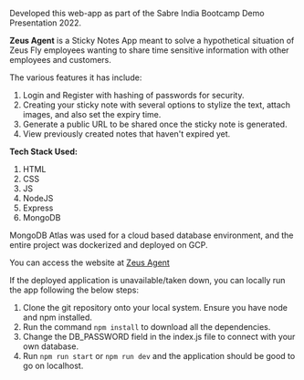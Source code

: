 Developed this web-app as part of the Sabre India Bootcamp Demo Presentation 2022.

**Zeus Agent** is a Sticky Notes App meant to solve a hypothetical situation of Zeus Fly employees wanting to share time sensitive information with other employees and customers.

The various features it has include:

1. Login and Register with hashing of passwords for security.
2. Creating your sticky note with several options to stylize the text, attach images, and also set the expiry time.
3. Generate a public URL to be shared once the sticky note is generated.
4. View previously created notes that haven't expired yet.

**Tech Stack Used:**

1. HTML
2. CSS
3. JS
4. NodeJS
5. Express
6. MongoDB

MongoDB Atlas was used for a cloud based database environment, and the entire project was dockerized and deployed on GCP.

You can access the website at [Zeus Agent](https://zeus-agent-ob6jn6iixq-el.a.run.app/)

If the deployed application is unavailable/taken down, you can locally run the app following the below steps:

1. Clone the git repository onto your local system. Ensure you have node and npm installed.
2. Run the command `npm install` to download all the dependencies.
3. Change the DB_PASSWORD field in the index.js file to connect with your own database.
4. Run `npm run start` or `npm run dev` and the application should be good to go on localhost.
